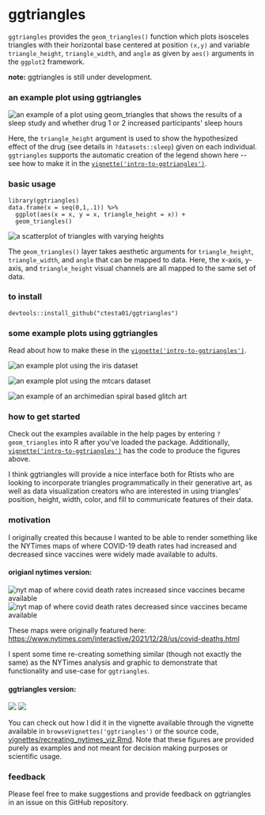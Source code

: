 # ggtriangles

`ggtriangles` provides the `geom_triangles()` function which plots isosceles
triangles with their horizontal base centered at position `(x,y)` and variable
`triangle_height`, `triangle_width`, and `angle` as given by `aes()` arguments
in the `ggplot2` framework.

**note:** ggtriangles is still under development. 

### an example plot using ggtriangles

![an example of a plot using geom_triangles that shows the results of a sleep study and whether drug 1 or 2 increased participants' sleep hours](img/sleep.png)

Here, the `triangle_height` argument is used to show the hypothesized effect of the 
drug (see details in `?datasets::sleep`) given on each individual. `ggtriangles`
supports the automatic creation of the legend shown here -- see how to make it 
in the [`vignette('intro-to-ggtriangles')`](vignettes/intro-to-ggtriangles.Rmd).

### basic usage

    library(ggtriangles)
    data.frame(x = seq(0,1,.1)) %>%
      ggplot(aes(x = x, y = x, triangle_height = x)) +
      geom_triangles()

![a scatterplot of triangles with varying heights](img/simplest_example.png)

The `geom_triangles()` layer takes aesthetic arguments for `triangle_height`,
`triangle_width`, and `angle` that can be mapped to data. Here, the x-axis,
y-axis, and `triangle_height` visual channels are all mapped to the same set of 
data.

### to install

    devtools::install_github("ctesta01/ggtriangles")

### some example plots using ggtriangles

Read about how to make these in the [`vignette('intro-to-ggtriangles')`](vignettes/intro-to-ggtriangles.Rmd).

![an example plot using the iris dataset](img/iris.png)

![an example plot using the mtcars dataset](img/mtcars.png)

![an example of an archimedian spiral based glitch art](img/spiral.png)


### how to get started

Check out the examples available in the help pages by entering `?geom_triangles` into
R after you've loaded the package. Additionally, [`vignette('intro-to-ggtriangles')`](vignettes/intro-to-ggtriangles.Rmd)
has the code to produce the figures above.

I think ggtriangles will provide a nice interface both for Rtists who are
looking to incorporate triangles programmatically in their generative art, as
well as data visualization creators who are interested in using triangles'
position, height, width, color, and fill to communicate features of
their data.

### motivation

I originally created this because I wanted to be able to render something like
the NYTimes maps of where COVID-19 death rates had increased and decreased since
vaccines were widely made available to adults.

#### origianl nytimes version:

![nyt map of where covid death rates increased since vaccines became available](img/nyt_increased_orig.png)
![nyt map of where covid death rates decreased since vaccines became available](img/nyt_decreased_orig.png)

These maps were originally featured here: <https://www.nytimes.com/interactive/2021/12/28/us/covid-deaths.html> 

I spent some time re-creating something similar (though not exactly the
same) as the NYTimes analysis and graphic to demonstrate that functionality and
use-case for `ggtriangles`.

#### ggtriangles version:

![](img/nyt_increased_counties.png)
![](img/nyt_decreased_counties.png)

You can check out how I did it in the vignette available through the vignette
available in 
`browseVignettes('ggtriangles')` or the source code,
[vignettes/recreating_nytimes_viz.Rmd](vignettes/recreating_nytimes_viz.Rmd).
Note that these figures are provided purely as examples and not meant for
decision making purposes or scientific usage.


### feedback

Please feel free to make suggestions and provide feedback on ggtriangles in an
issue on this GitHub repository.
